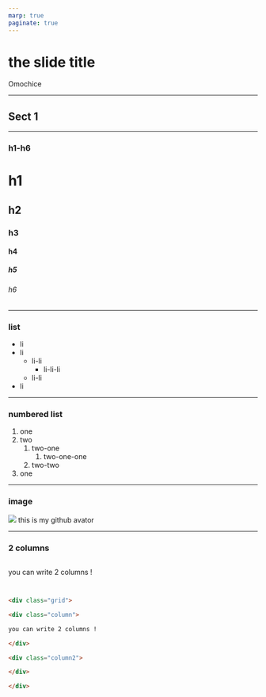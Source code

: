 ```yaml
---
marp: true
paginate: true
---
```


<!-- _class: title -->

# the slide title 

Omochice

---

<!-- _class: lead -->

## Sect 1

- --

### h1-h6

# h1 
## h2
### h3
#### h4
##### h5
###### h6

- --

### list 

- li
- li
    - li-li
        - li-li-li
    - li-li
- li

- --

###  numbered list 

1. one
1. two
    1. two-one
        1. two-one-one
    1. two-two
1. one

- --

### image 

![](https://avatars.githubusercontent.com/u/44566328?s=400&u=c02fd74708038c6e900deeb58aabb3f79b757965&v=4)
this is my github avator

- --

### 2 columns

<div class="grid">

<div class="column">

you can write 2 columns !

</div>

<div class="column2">

```html

<div class="grid">

<div class="column">

you can write 2 columns !

</div>

<div class="column2">

</div>

</div>


```

</div>

</div>

